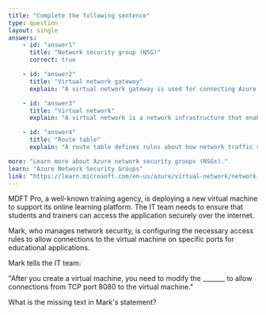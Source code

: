 ```yaml
---
title: "Complete the following sentence"
type: question
layout: single
answers:
    - id: "answer1"
      title: "Network security group (NSG)"
      correct: true

    - id: "answer2"
      title: "Virtual network gateway"
      explain: "A virtual network gateway is used for connecting Azure virtual networks to on-premises networks or other Azure virtual networks. It does not control port-level access to individual VMs."

    - id: "answer3"
      title: "Virtual network"
      explain: "A virtual network is a network infrastructure that enables Azure resources to communicate with each other, the internet, and on-premises networks. It does not directly control port-level access."

    - id: "answer4"
      title: "Route table"
      explain: "A route table defines rules about how network traffic should be directed within an Azure virtual network. It controls routing paths but does not manage port-level access control."

more: "Learn more about Azure network security groups (NSGs)."
learn: "Azure Network Security Groups"
link: "https://learn.microsoft.com/en-us/azure/virtual-network/network-security-groups-overview"
---
```

MDFT Pro, a well-known training agency, is deploying a new virtual machine to support its online learning platform. The IT team needs to ensure that students and trainers can access the application securely over the internet.

Mark, who manages network security, is configuring the necessary access rules to allow connections to the virtual machine on specific ports for educational applications.

Mark tells the IT team:

"After you create a virtual machine, you need to modify the _______ to allow connections from TCP port 8080 to the virtual machine."

What is the missing text in Mark's statement?
